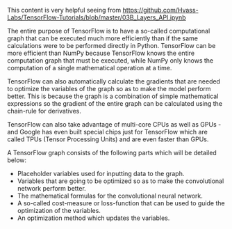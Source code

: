 This content is very helpful seeing from https://github.com/Hvass-Labs/TensorFlow-Tutorials/blob/master/03B_Layers_API.ipynb

The entire purpose of TensorFlow is to have a so-called computational graph that can be executed much more efficiently than if the same calculations were to be performed directly in Python. TensorFlow can be more efficient than NumPy because TensorFlow knows the entire computation graph that must be executed, while NumPy only knows the computation of a single mathematical operation at a time.

TensorFlow can also automatically calculate the gradients that are needed to optimize the variables of the graph so as to make the model perform better. This is because the graph is a combination of simple mathematical expressions so the gradient of the entire graph can be calculated using the chain-rule for derivatives.

TensorFlow can also take advantage of multi-core CPUs as well as GPUs - and Google has even built special chips just for TensorFlow which are called TPUs (Tensor Processing Units) and are even faster than GPUs.

A TensorFlow graph consists of the following parts which will be detailed below:
 - Placeholder variables used for inputting data to the graph.
 - Variables that are going to be optimized so as to make the convolutional network perform better.
 - The mathematical formulas for the convolutional neural network.
 - A so-called cost-measure or loss-function that can be used to guide the optimization of the variables.
 - An optimization method which updates the variables.
